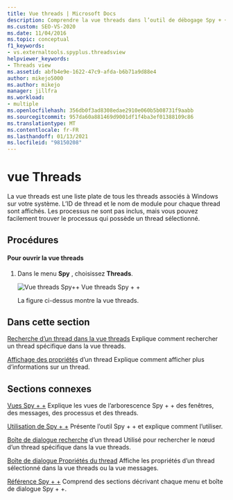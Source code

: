 ```yaml
---
title: Vue threads | Microsoft Docs
description: Comprendre la vue threads dans l’outil de débogage Spy + +. La vue threads est une liste plate de tous les threads associés à Windows sur votre système.
ms.custom: SEO-VS-2020
ms.date: 11/04/2016
ms.topic: conceptual
f1_keywords:
- vs.externaltools.spyplus.threadsview
helpviewer_keywords:
- Threads view
ms.assetid: abfb4e9e-1622-47c9-afda-b6b71a9d88e4
author: mikejo5000
ms.author: mikejo
manager: jillfra
ms.workload:
- multiple
ms.openlocfilehash: 356db0f3ad8308edae2910e060b5b08731f9aabb
ms.sourcegitcommit: 957da60a881469d9001df1f4ba3ef01388109c86
ms.translationtype: MT
ms.contentlocale: fr-FR
ms.lasthandoff: 01/13/2021
ms.locfileid: "98150208"
---
```

# <a name="threads-view"></a>vue Threads
La vue threads est une liste plate de tous les threads associés à Windows sur votre système. L’ID de thread et le nom de module pour chaque thread sont affichés. Les processus ne sont pas inclus, mais vous pouvez facilement trouver le processus qui possède un thread sélectionné.

## <a name="procedures"></a>Procédures

#### <a name="to-open-the-threads-view"></a>Pour ouvrir la vue threads

1. Dans le menu **Spy** , choisissez **Threads**.

   ![Vue threads Spy&#43;&#43; ](../debugger/media/spy--_threads.png "_Threads Spy + +") Vue threads Spy + +

   La figure ci-dessus montre la vue threads.

## <a name="in-this-section"></a>Dans cette section
 [Recherche d’un thread dans la vue threads](../debugger/how-to-search-for-a-thread-in-threads-view.md) Explique comment rechercher un thread spécifique dans la vue threads.

 [Affichage des propriétés](../debugger/how-to-display-thread-properties.md) d’un thread Explique comment afficher plus d’informations sur un thread.

## <a name="related-sections"></a>Sections connexes
 [Vues Spy + +](../debugger/spy-increment-views.md) Explique les vues de l’arborescence Spy + + des fenêtres, des messages, des processus et des threads.

 [Utilisation de Spy + +](../debugger/using-spy-increment.md) Présente l’outil Spy + + et explique comment l’utiliser.

 [Boîte de dialogue recherche](../debugger/thread-search-dialog-box.md) d’un thread Utilisé pour rechercher le nœud d’un thread spécifique dans la vue threads.

 [Boîte de dialogue Propriétés du thread](../debugger/message-properties-dialog-box.md) Affiche les propriétés d’un thread sélectionné dans la vue threads ou la vue messages.

 [Référence Spy + +](../debugger/spy-increment-reference.md) Comprend des sections décrivant chaque menu et boîte de dialogue Spy + +.